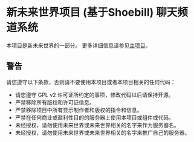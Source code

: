 新未来世界项目 (基于Shoebill) 聊天频道系统
=================
本项目是新未来世界的一部分。
更多详细信息请参见[主项目](https://github.com/GTAUN/wl-gamemode)。

警告
-----------------
请您遵守以下条款，否则请不要使用本项目或者本项目相关的任何代码：
* 请您遵守 GPL v2 许可证所约定的事项，修改代码以后请保持开源。
* 严禁移除所有版权和许可证信息。
* 严禁移除项目中所有显示制作者和版权的指令和信息。
* 严禁在任何商业或盈利性目的的服务器上使用本项目或组件或代码。
* 未经授权，请勿使用未来世界或未来世界相关的名字来作为服务器名。
* 未经授权，请勿使用未来世界或未来世界相关的名字来推广自己的服务器。
